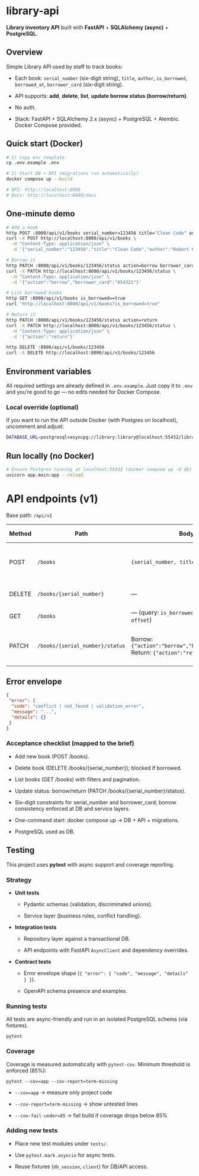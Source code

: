 # library-api
**Library inventory API** built with **FastAPI** + **SQLAlchemy (async)** + **PostgreSQL**.

## Overview

Simple Library API used by staff to track books:

- Each book: ```serial_number``` (six-digit string), ```title```, ```author```, ```is_borrowed```, ```borrowed_at```, ```borrower_card``` (six-digit string).

- API supports: **add**, **delete**, **list**, **update borrow status (borrow/return)**.

- No auth.

- Stack: FastAPI + SQLAlchemy 2.x (async) + PostgreSQL + Alembic. Docker Compose provided.

## Quick start (Docker)
```bash
# 1) Copy env template
cp .env.example .env

# 2) Start DB + API (migrations run automatically)
docker compose up --build

# API: http://localhost:8000
# Docs: http://localhost:8000/docs
```


## One-minute demo
```bash
# Add a book
http POST :8000/api/v1/books serial_number=123456 title="Clean Code" author="Robert C. Martin"
curl -X POST http://localhost:8000/api/v1/books \
  -H "Content-Type: application/json" \
  -d '{"serial_number":"123456","title":"Clean Code","author":"Robert C. Martin"}'

# Borrow it
http PATCH :8000/api/v1/books/123456/status action=borrow borrower_card=654321
curl -X PATCH http://localhost:8000/api/v1/books/123456/status \
  -H "Content-Type: application/json" \
  -d '{"action":"borrow","borrower_card":"654321"}'

# List borrowed books
http GET :8000/api/v1/books is_borrowed==true
curl "http://localhost:8000/api/v1/books?is_borrowed=true"

# Return it
http PATCH :8000/api/v1/books/123456/status action=return
curl -X PATCH http://localhost:8000/api/v1/books/123456/status \
  -H "Content-Type: application/json" \
  -d '{"action":"return"}'

http DELETE :8000/api/v1/books/123456
curl -X DELETE http://localhost:8000/api/v1/books/123456
```
## Environment variables
All required settings are already defined in ```.env.example```.
Just copy it to ```.env``` and you’re good to go — no edits needed for Docker Compose.

### Local override (optional)

If you want to run the API outside Docker (with Postgres on localhost), uncomment and adjust:
```bash
DATABASE_URL=postgresql+asyncpg://library:library@localhost:55432/library
```

## Run locally (no Docker)
```bash
# Ensure Postgres running at localhost:55432 (docker compose up -d db)
uvicorn app.main:app --reload
```

# API endpoints (v1)

Base path: `/api/v1`

| Method | Path                           | Body (JSON)                                                                 | Success                              | Errors (examples)                          |
|--------|--------------------------------|------------------------------------------------------------------------------|---------------------------------------|--------------------------------------------|
| POST   | `/books`                       | `{serial_number, title, author}`                                            | `201 BookRead` + `Location`           | 409 conflict (duplicate), 422 validation    |
| DELETE | `/books/{serial_number}`       | —                                                                            | `204`                                 | 404 not found, 409 if borrowed              |
| GET    | `/books`                       | — (query: `is_borrowed`, `author`, `title`, `limit`, `offset`)              | `200 {items, total}`                  | —                                          |
| PATCH  | `/books/{serial_number}/status`| Borrow: `{"action":"borrow","borrower_card":"123456"}` <br> Return: `{"action":"return"}` | `200 BookRead`                        | 404 not found, 409 invalid state, 422 validation |

## Error envelope
```json
{
 "error": {
  "code": "conflict | not_found | validation_error",
  "message": "...",
  "details": {}
 }
}
```

### Acceptance checklist (mapped to the brief)

 - Add new book (POST /books).

 - Delete book (DELETE /books/{serial_number}); blocked if borrowed.

 - List books (GET /books) with filters and pagination.

 - Update status: borrow/return (PATCH /books/{serial_number}/status).

 - Six-digit constraints for serial_number and borrower_card; borrow consistency enforced at DB and service layers.

 - One-command start: docker compose up → DB + API + migrations.

 - PostgreSQL used as DB.

## Testing

This project uses **pytest** with async support and coverage reporting.

### Strategy

- **Unit tests**

  - Pydantic schemas (validation, discriminated unions).

  - Service layer (business rules, conflict handling).

- **Integration tests**

  - Repository layer against a transactional DB.

  - API endpoints with FastAPI ```AsyncClient``` and dependency overrides.

- **Contract tests**

  - Error envelope shape (```{ "error": { "code", "message", "details" } }```).

  - OpenAPI schema presence and examples.

### Running tests

All tests are async-friendly and run in an isolated PostgreSQL schema (via fixtures).

```
pytest
```

### Coverage

Coverage is measured automatically with ```pytest-cov```.
Minimum threshold is enforced (85%):
```
pytest --cov=app --cov-report=term-missing
```

- ```--cov=app``` → measure only project code

- ```--cov-report=term-missing``` → show untested lines

- ```--cov-fail-under=85``` → fail build if coverage drops below 85%

### Adding new tests

- Place new test modules under ```tests/```.

- Use ```pytest.mark.asyncio``` for async tests.

- Reuse fixtures (```db_session```, ```client```) for DB/API access.



